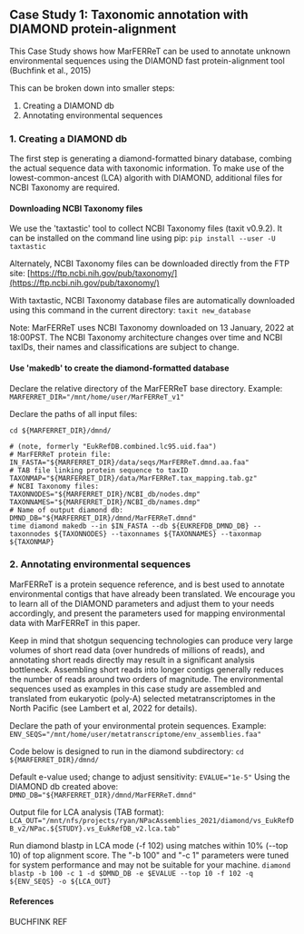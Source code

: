 ## Case Study 1:  Taxonomic annotation with DIAMOND protein-alignment

This Case Study shows how MarFERReT can be used to annotate unknown environmental sequences using the DIAMOND fast protein-alignment tool (Buchfink et al., 2015)

This can be broken down into smaller steps:
1. Creating a DIAMOND db
2. Annotating environmental sequences

### 1. Creating a DIAMOND db

The first step is generating a diamond-formatted binary database, combing the actual sequence data with taxonomic information. To make use of the lowest-common-ancest (LCA) algorith with DIAMOND, additional files for NCBI Taxonomy are required.

#### Downloading NCBI Taxonomy files

We use the 'taxtastic' tool to collect NCBI Taxonomy files (taxit v0.9.2). It can be installed on the command line using pip:
`pip install --user -U taxtastic`

Alternately, NCBI Taxonomy files can be downloaded directly from the FTP site:
[https://ftp.ncbi.nih.gov/pub/taxonomy/](https://ftp.ncbi.nih.gov/pub/taxonomy/)

With taxtastic, NCBI Taxonomy database files are automatically downloaded using this command in the current directory:
`taxit new_database`

Note: MarFERReT uses NCBI Taxonomy downloaded on 13 January, 2022 at 18:00PST. The NCBI Taxonomy architecture changes over time and NCBI taxIDs, their names and classifications are subject to change.

#### Use 'makedb' to create the diamond-formatted database

Declare the relative directory of the MarFERReT base directory.
Example:
`MARFERRET_DIR="/mnt/home/user/MarFERReT_v1"`

Declare the paths of all input files:
```
cd ${MARFERRET_DIR}/dmnd/

# (note, formerly "EukRefDB.combined.lc95.uid.faa")
# MarFERReT protein file:
IN_FASTA="${MARFERRET_DIR}/data/seqs/MarFERReT.dmnd.aa.faa"
# TAB file linking protein sequence to taxID
TAXONMAP="${MARFERRET_DIR}/data/MarFERReT.tax_mapping.tab.gz"
# NCBI Taxonomy files:
TAXONNODES="${MARFERRET_DIR}/NCBI_db/nodes.dmp"
TAXONNAMES="${MARFERRET_DIR}/NCBI_db/names.dmp"
# Name of output diamond db:
DMND_DB="${MARFERRET_DIR}/dmnd/MarFERReT.dmnd"
time diamond makedb --in $IN_FASTA --db ${EUKREFDB_DMND_DB} --taxonnodes ${TAXONNODES} --taxonnames ${TAXONNAMES} --taxonmap ${TAXONMAP}
```

### 2. Annotating environmental sequences

MarFERReT is a protein sequence reference, and is best used to annotate environmental contigs that have already been translated. We encourage you to learn all of the DIAMOND parameters and adjust them to your needs accordingly, and present the parameters used for mapping environmental data with MarFERReT in this paper.

Keep in mind that shotgun sequencing technologies can produce very large volumes of short read data (over hundreds of millions of reads), and annotating short reads directly may result in a significant analysis bottleneck. Assembling short reads into longer contigs generally reduces the number of reads around two orders of magnitude. The environmental sequences used as examples in this case study are assembled and translated from eukaryotic (poly-A) selected metatranscriptomes in the North Pacific (see Lambert et al, 2022 for details).

Declare the path of your environmental protein sequences. Example:
`ENV_SEQS="/mnt/home/user/metatranscriptome/env_assemblies.faa"`

Code below is designed to run in the diamond subdirectory:
`cd ${MARFERRET_DIR}/dmnd/`

Default e-value used; change to adjust sensitivity:
`EVALUE="1e-5"`
Using the DIAMOND db created above:
`DMND_DB="${MARFERRET_DIR}/dmnd/MarFERReT.dmnd"`

Output file for LCA analysis (TAB format):
`LCA_OUT="/mnt/nfs/projects/ryan/NPacAssemblies_2021/diamond/vs_EukRefDB_v2/NPac.${STUDY}.vs_EukRefDB_v2.lca.tab"`

Run diamond blastp in LCA mode (-f 102) using matches within 10% (--top 10) of top alignment score. The "-b 100" and "-c 1" parameters were tuned for system performance and may not be suitable for your machine.
`diamond blastp -b 100 -c 1 -d $DMND_DB -e $EVALUE --top 10 -f 102 -q ${ENV_SEQS} -o ${LCA_OUT}`

#### References

BUCHFINK REF 
